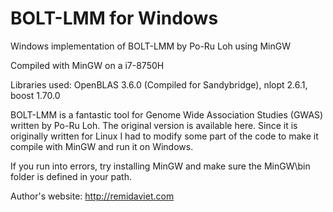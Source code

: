 # BOLT-LMM for Windows
Windows implementation of BOLT-LMM by Po-Ru Loh using MinGW

Compiled with MinGW on a i7-8750H

Libraries used: OpenBLAS 3.6.0 (Compiled for Sandybridge), nlopt 2.6.1, boost 1.70.0

BOLT-LMM is a fantastic tool for Genome Wide Association Studies (GWAS) written by Po-Ru Loh. The original version is available here. Since it is originally written for Linux I had to modify some part of the code to make it compile with MinGW and run it on Windows.

If you run into errors, try installing MinGW and make sure the MinGW\bin folder is defined in your path.


Author's website: http://remidaviet.com
